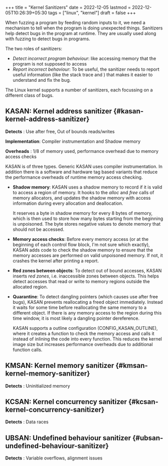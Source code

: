 +++
title = "Kernel Sanitizers"
date = 2022-12-05
lastmod = 2022-12-05T10:26:39+05:30
tags = ["linux", "kernel"]
draft = false
+++

When fuzzing a program by feeding random inputs to it, we need a mechanism to tell when the program is doing unexpected things.
Sanitizers help detect bugs in the program at runtime.
They are usually used along with fuzzing to detect bugs in programs.

The two roles of sanitizers:

-   _Detect incorrect program behaviour_: like accessing memory that the program is not supposed to access
-   _Report incorrect behaviour_: To be useful, the sanitizer needs to report useful information (like the stack trace and ) that makes it easier to understand and fix the bug.

The Linux kernel supports a number of sanitizers, each focussing on a different class of bugs.


## KASAN: Kernel address sanitizer {#kasan-kernel-address-sanitizer}

**Detects** : Use after free, Out of bounds reads/writes

**Implementation**: Compiler instrumentation and Shadow memory

**Overheads** : 1/8 of memory used, performance overhead due to memory access checks

KASAN is of three types. Generic KASAN uses compiler instrumentation. In addition there is a software and hardware tag based variants that reduce the performance overheads of runtime memory access checking.

-   **Shadow memory**: KASAN uses a shadow memory to record if it is valid to access a region of memory. It hooks to the _alloc_ and _free_ calls of memory allocators, and updates the shadow memory with access information during every allocation and deallocation.

    It reserves a byte in shadow memory for every 8 bytes of memory, which is then used to store how many bytes starting from the beginning is unpoisoned. The byte stores negative values to denote memory that should not be accessed.
-   **Memory access checks**: Before every memory access (or at the beginning of each control flow block, I'm not sure which exactly), KASAN adds code to check the shadow memory to ensure that the memory accesses are performed on valid unpoisoned memory. If not, it crashes the kernel after printing a report.
-   **Red zones between objects**: To detect out of bound accesses, KASAN inserts _red zones_, i.e. inaccessible zones between objects. This helps detect accesses that read or write to memory regions outside the allocated region.
-   **Quarantine**: To detect dangling pointers (which causes use after free bugs), KASAN prevents reallocating a freed object immediately. Instead it waits for some time before reallocating the same memory to a different object. If there is any memory access to the region during this time window, it is most likely a dangling pointer dereference.

    KASAN supports a outline configuration (CONFIG_KASAN_OUTLINE), where it creates a function to check the memory access and calls it instead of inlining the code into every function. This reduces the kernel image size but increases performance overheads due to additional function calls.


## KMSAN: Kernel memory sanitizer {#kmsan-kernel-memory-sanitizer}

**Detects** : Uninitialized memory


## KCSAN: Kernel concurrency sanitizer {#kcsan-kernel-concurrency-sanitizer}

**Detects** : Data races


## UBSAN: Undefined behaviour sanitizer {#ubsan-undefined-behaviour-sanitizer}

**Detects** : Variable overflows, alignment issues
